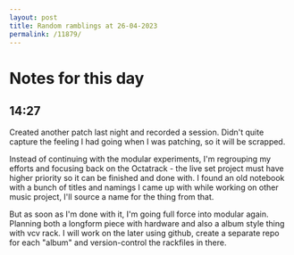 ```yaml
---
layout: post
title: Random ramblings at 26-04-2023
permalink: /11879/
---
```

# Notes for this day

## 14:27

Created another patch last night and recorded a session. Didn't quite capture
the feeling I had going when I was patching, so it will be scrapped.

Instead of continuing with the modular experiments, I'm regrouping my efforts
and focusing back on the Octatrack - the live set project must have higher
priority so it can be finished and done with. I found an old notebook with a
bunch of titles and namings I came up with while working on other music project,
I'll source a name for the thing from that.

But as soon as I'm done with it, I'm going full force into modular again.
Planning both a longform piece with hardware and also a album style thing with
vcv rack. I will work on the later using github, create a separate repo for each
"album" and version-control the rackfiles in there.
